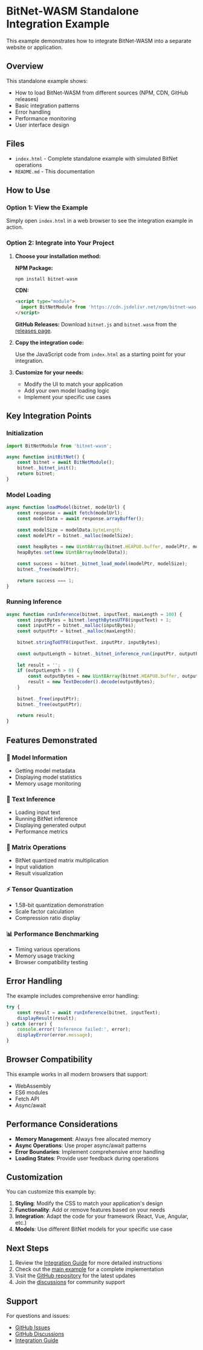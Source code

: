 # BitNet-WASM Standalone Integration Example

This example demonstrates how to integrate BitNet-WASM into a separate website or application.

## Overview

This standalone example shows:
- How to load BitNet-WASM from different sources (NPM, CDN, GitHub releases)
- Basic integration patterns
- Error handling
- Performance monitoring
- User interface design

## Files

- `index.html` - Complete standalone example with simulated BitNet operations
- `README.md` - This documentation

## How to Use

### Option 1: View the Example

Simply open `index.html` in a web browser to see the integration example in action.

### Option 2: Integrate into Your Project

1. **Choose your installation method:**

   **NPM Package:**
   ```bash
   npm install bitnet-wasm
   ```

   **CDN:**
   ```html
   <script type="module">
     import BitNetModule from 'https://cdn.jsdelivr.net/npm/bitnet-wasm@latest/bitnet.js';
   </script>
   ```

   **GitHub Releases:**
   Download `bitnet.js` and `bitnet.wasm` from the [releases page](https://github.com/jerfletcher/BitNet-wasm/releases).

2. **Copy the integration code:**

   Use the JavaScript code from `index.html` as a starting point for your integration.

3. **Customize for your needs:**

   - Modify the UI to match your application
   - Add your own model loading logic
   - Implement your specific use cases

## Key Integration Points

### Initialization

```javascript
import BitNetModule from 'bitnet-wasm';

async function initBitNet() {
    const bitnet = await BitNetModule();
    bitnet._bitnet_init();
    return bitnet;
}
```

### Model Loading

```javascript
async function loadModel(bitnet, modelUrl) {
    const response = await fetch(modelUrl);
    const modelData = await response.arrayBuffer();
    
    const modelSize = modelData.byteLength;
    const modelPtr = bitnet._malloc(modelSize);
    
    const heapBytes = new Uint8Array(bitnet.HEAPU8.buffer, modelPtr, modelSize);
    heapBytes.set(new Uint8Array(modelData));
    
    const success = bitnet._bitnet_load_model(modelPtr, modelSize);
    bitnet._free(modelPtr);
    
    return success === 1;
}
```

### Running Inference

```javascript
async function runInference(bitnet, inputText, maxLength = 100) {
    const inputBytes = bitnet.lengthBytesUTF8(inputText) + 1;
    const inputPtr = bitnet._malloc(inputBytes);
    const outputPtr = bitnet._malloc(maxLength);
    
    bitnet.stringToUTF8(inputText, inputPtr, inputBytes);
    
    const outputLength = bitnet._bitnet_inference_run(inputPtr, outputPtr, maxLength);
    
    let result = '';
    if (outputLength > 0) {
        const outputBytes = new Uint8Array(bitnet.HEAPU8.buffer, outputPtr, outputLength);
        result = new TextDecoder().decode(outputBytes);
    }
    
    bitnet._free(inputPtr);
    bitnet._free(outputPtr);
    
    return result;
}
```

## Features Demonstrated

### 🧠 Model Information
- Getting model metadata
- Displaying model statistics
- Memory usage monitoring

### 💬 Text Inference
- Loading input text
- Running BitNet inference
- Displaying generated output
- Performance metrics

### 🔢 Matrix Operations
- BitNet quantized matrix multiplication
- Input validation
- Result visualization

### ⚡ Tensor Quantization
- 1.58-bit quantization demonstration
- Scale factor calculation
- Compression ratio display

### 📊 Performance Benchmarking
- Timing various operations
- Memory usage tracking
- Browser compatibility testing

## Error Handling

The example includes comprehensive error handling:

```javascript
try {
    const result = await runInference(bitnet, inputText);
    displayResult(result);
} catch (error) {
    console.error('Inference failed:', error);
    displayError(error.message);
}
```

## Browser Compatibility

This example works in all modern browsers that support:
- WebAssembly
- ES6 modules
- Fetch API
- Async/await

## Performance Considerations

- **Memory Management**: Always free allocated memory
- **Async Operations**: Use proper async/await patterns
- **Error Boundaries**: Implement comprehensive error handling
- **Loading States**: Provide user feedback during operations

## Customization

You can customize this example by:

1. **Styling**: Modify the CSS to match your application's design
2. **Functionality**: Add or remove features based on your needs
3. **Integration**: Adapt the code for your framework (React, Vue, Angular, etc.)
4. **Models**: Use different BitNet models for your specific use case

## Next Steps

1. Review the [Integration Guide](../../INTEGRATION.md) for more detailed instructions
2. Check out the [main example](../index.html) for a complete implementation
3. Visit the [GitHub repository](https://github.com/jerfletcher/BitNet-wasm) for the latest updates
4. Join the [discussions](https://github.com/jerfletcher/BitNet-wasm/discussions) for community support

## Support

For questions and issues:
- [GitHub Issues](https://github.com/jerfletcher/BitNet-wasm/issues)
- [GitHub Discussions](https://github.com/jerfletcher/BitNet-wasm/discussions)
- [Integration Guide](../../INTEGRATION.md)